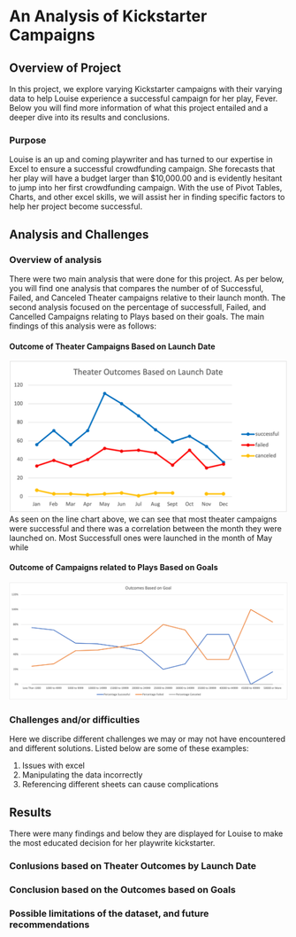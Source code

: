 # An Analysis of Kickstarter Campaigns

## Overview of Project
In this project, we explore varying Kickstarter campaigns with their varying data to help Louise experience a successful campaign for her play, Fever. Below you will find more information of what this project entailed and a deeper dive into its results and conclusions.

### Purpose
Louise is an up and coming playwriter and has turned to our expertise in Excel to ensure a successful crowdfunding campaign. She forecasts that her play will have a budget larger than $10,000.00 and is evidently hesitant to jump into her first crowdfunding campaign. With the use of Pivot Tables, Charts, and other excel skills, we will assist her in finding specific factors to help her project become successful.

## Analysis and Challenges

### Overview of analysis
There were two main analysis that were done for this project. As per below, you will find one analysis that compares the number of of Successful, Failed, and Canceled Theater campaigns relative to their launch month. The second analysis focused on the percentage of successfull, Failed, and Cancelled Campaigns relating to Plays based on their goals. The main findings of this analysis were as follows:

#### Outcome of Theater Campaigns Based on Launch Date
![Outcomes vs Launch Date](https://github.com/yaakoum/kickstarter-analysis/blob/main/Resources/Theater_Outcomes_vs_Launch.png)
As seen on the line chart above, we can see that most theater campaigns were successful and there was a correlation between the month they were launched on. Most Successfull ones were launched in the month of May while 
#### Outcome of Campaigns related to Plays Based on Goals
![Outcomes vs Goals](https://github.com/yaakoum/kickstarter-analysis/blob/main/Resources/Outcomes_vs_Goals.png)

### Challenges and/or difficulties
Here we discribe different challenges we may or may not have encountered and different solutions. Listed below are some of these examples:
  1. Issues with excel
  2. Manipulating the data incorrectly
  3. Referencing different sheets can cause complications

## Results
There were many findings and below they are displayed for Louise to make the most educated decision for her playwrite kickstarter.

### Conlusions based on Theater Outcomes by Launch Date
### Conclusion based on the Outcomes based on Goals
### Possible limitations of the dataset, and future recommendations

